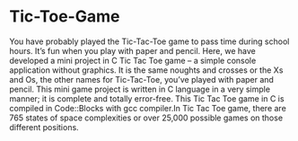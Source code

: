 # Tic-Toe-Game
You have probably played the Tic-Tac-Toe game to pass time during school hours. It’s fun when you play with paper and pencil. Here, we have developed a mini project in C Tic Tac Toe game – a simple console application without graphics.  It is the same noughts and crosses or the Xs and Os, the other names for Tic-Tac-Toe, you’ve played with paper and pencil. This mini game project is written in C language in a very simple manner; it is complete and totally error-free.  This Tic Tac Toe game in C is compiled in Code::Blocks with gcc compiler.In Tic Tac Toe game, there are 765 states of space complexities or over 25,000 possible games on those different positions. 
